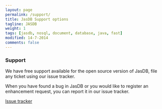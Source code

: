 ```yaml
---
layout: page
permalink: /support/
title: JasDB Support options
tagline: JASDB
weight: 1
tags: [jasdb, nosql, document, database, java, fast]
modified: 14-7-2014
comments: false
---
```


### Support
We have free support available for the open source version of JasDB, file any ticket using our issue tracker.

When you have found a bug in JasDB or you would like to register an enhancement request, you can report it in our issue tracker.

[Issue tracker](https://bitbucket.org/oberasoftware/jasdb_open/issues)
